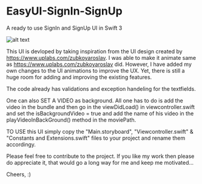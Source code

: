 # EasyUI-SignIn-SignUp
A ready to use SignIn and SignUp UI in Swift 3

![alt text](https://github.com/varadpathak20/EasyUI-SignIn-SignUp/blob/master/1.gif)

This UI is devloped by taking inspiration from the UI design created by https://www.uplabs.com/zubkoyaroslav. I was able to make it animate same as https://www.uplabs.com/zubkoyaroslav did. However, I have added my own changes to the UI animations to improve the UX. Yet, there is still a huge room for adding and improving the existing features.

The code already has validations and exception handeling for the textfields.

One can also SET A VIDEO as background. All one has to do is add the video in the bundle and then go in the viewDidLoad() in viewcontroller.swift and set the isBackgroundVideo = true and add the name of his video in the playVideoInBackGround() method in the moviePath.

TO USE this UI simply copy the "Main.storyboard", "Viewcontroller.swift" & "Constants and Extensions.swift" files to your project and rename them accordingy.

Please feel free to contribute to the project.
If you like my work then please do appreciate it, that would go a long way for me and keep me motivated...

Cheers, :)
